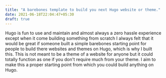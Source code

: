 ```yaml
---
title: "A barebones template to build you next Hugo website or theme."
date: 2021-06-18T22:04:47+05:30
draft: true
---
```


Hugo is fun to use and maintain and almost always a zero hassle experience except
when it come building something from scratch I always felt that it would be great
if someone built a simple barebones starting point for people to build there 
websites and themes on Hugo, which is why I built this. This is not meant to be a
theme of a website for anyone but it could totally function as one if you don't
require much from your theme. I aim to make this a proper starting point from 
which you could build anything on Hugo.
